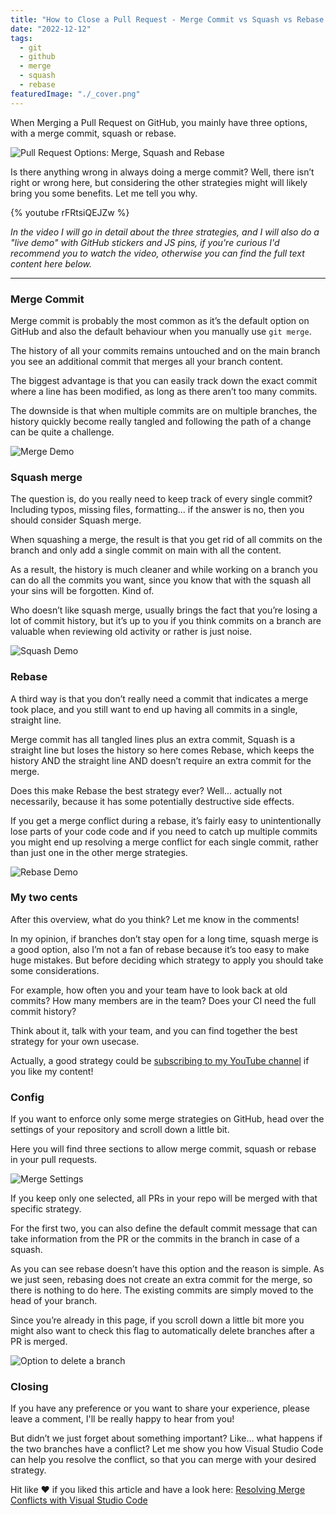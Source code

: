 ```yaml
---
title: "How to Close a Pull Request - Merge Commit vs Squash vs Rebase on GitHub"
date: "2022-12-12"
tags:
  - git
  - github
  - merge
  - squash
  - rebase
featuredImage: "./_cover.png"
---
```


When Merging a Pull Request on GitHub, you mainly have three options, with a merge commit, squash or rebase.

![Pull Request Options: Merge, Squash and Rebase](./merge-options.png)

Is there anything wrong in always doing a merge commit? Well, there isn’t right or wrong here, but considering the other strategies might will likely bring you some benefits. Let me tell you why.

{% youtube rFRtsiQEJZw %}

_In the video I will go in detail about the three strategies, and I will also do a "live demo" with GitHub stickers and JS pins, if you're curious I'd recommend you to watch the video, otherwise you can find the full text content here below._

---

### Merge Commit

Merge commit is probably the most common as it’s the default option on GitHub and also the default behaviour when you manually use `git merge`.

The history of all your commits remains untouched and on the main branch you see an additional commit that merges all your branch content.

The biggest advantage is that you can easily track down the exact commit where a line has been modified, as long as there aren’t too many commits.

The downside is that when multiple commits are on multiple branches, the history quickly become really tangled and following the path of a change can be quite a challenge.

![Merge Demo](./merge.png)

### Squash merge

The question is, do you really need to keep track of every single commit? Including typos, missing files, formatting… if the answer is no, then you should consider Squash merge.

When squashing a merge, the result is that you get rid of all commits on the branch and only add a single commit on main with all the content.

As a result, the history is much cleaner and while working on a branch you can do all the commits you want, since you know that with the squash all your sins will be forgotten. Kind of.

Who doesn’t like squash merge, usually brings the fact that you’re losing a lot of commit history, but it’s up to you if you think commits on a branch are valuable when reviewing old activity or rather is just noise.

![Squash Demo](./squash.png)

### Rebase

A third way is that you don’t really need a commit that indicates a merge took place, and you still want to end up having all commits in a single, straight line.

Merge commit has all tangled lines plus an extra commit, Squash is a straight line but loses the history so here comes Rebase, which keeps the history AND the straight line AND doesn’t require an extra commit for the merge.

Does this make Rebase the best strategy ever? Well... actually not necessarily, because it has some potentially destructive side effects.

If you get a merge conflict during a rebase, it’s fairly easy to unintentionally lose parts of your code code and if you need to catch up multiple commits you might end up resolving a merge conflict for each single commit, rather than just one in the other merge strategies.

![Rebase Demo](./rebase.png)

### My two cents

After this overview, what do you think? Let me know in the comments!

In my opinion, if branches don’t stay open for a long time, squash merge is a good option, also I’m not a fan of rebase because it’s too easy to make huge mistakes. But before deciding which strategy to apply you should take some considerations.

For example, how often you and your team have to look back at old commits? How many members are in the team? Does your CI need the full commit history?

Think about it, talk with your team, and you can find together the best strategy for your own usecase.

Actually, a good strategy could be [subscribing to my YouTube channel](https://www.youtube.com/channel/UC-KqnO3ez7vF-kyIQ_22rdA?sub_confirmation=1) if you like my content!

### Config

If you want to enforce only some merge strategies on GitHub, head over the settings of your repository and scroll down a little bit.

Here you will find three sections to allow merge commit, squash or rebase in your pull requests.

![Merge Settings](./merge-settings.png)

If you keep only one selected, all PRs in your repo will be merged with that specific strategy.

For the first two, you can also define the default commit message that can take information from the PR or the commits in the branch in case of a squash.

As you can see rebase doesn’t have this option and the reason is simple. As we just seen, rebasing does not create an extra commit for the merge, so there is nothing to do here. The existing commits are simply moved to the head of your branch.

Since you’re already in this page, if you scroll down a little bit more you might also want to check this flag to automatically delete branches after a PR is merged.

![Option to delete a branch](./delete-branch.png)

### Closing

If you have any preference or you want to share your experience, please leave a comment, I'll be really happy to hear from you!

But didn’t we just forget about something important? Like… what happens if the two branches have a conflict? Let me show you how Visual Studio Code can help you resolve the conflict, so that you can merge with your desired strategy.

Hit like ❤️ if you liked this article and have a look here: [Resolving Merge Conflicts with Visual Studio Code](/merge-conflict-vscode)
